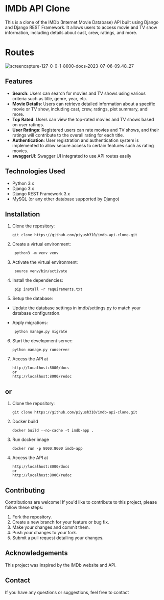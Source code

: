 # IMDb API Clone

This is a clone of the IMDb (Internet Movie Database) API built using Django and Django REST Framework. It allows users to access movie and TV show information, including details about cast, crew, ratings, and more.

# Routes

![screencapture-127-0-0-1-8000-docs-2023-07-06-09_48_27](https://github.com/piyush310/imdb-api/assets/39629176/911ee438-29b8-4248-97e5-82758d35a13d)



## Features

- **Search**: Users can search for movies and TV shows using various criteria such as title, genre, year, etc.
- **Movie Details**: Users can retrieve detailed information about a specific movie or TV show, including cast, crew, ratings, plot summary, and more.
- **Top Rated**: Users can view the top-rated movies and TV shows based on user ratings.
- **User Ratings**: Registered users can rate movies and TV shows, and their ratings will contribute to the overall rating for each title.
- **Authentication**: User registration and authentication system is implemented to allow secure access to certain features such as rating movies.
- **swaggerUI**: Swagger UI integrated to use API routes easily

## Technologies Used

- Python 3.x
- Django 3.x
- Django REST Framework 3.x
- MySQL (or any other database supported by Django)

## Installation

1. Clone the repository:

   ```shell
   git clone https://github.com/piyush310/imdb-api-clone.git
   ```

2. Create a virtual environment:

   ```shell
    python3 -m venv venv
   ```

3. Activate the virtual environment:

   ```shell
    source venv/bin/activate
   ```

4. Install the dependencies:

   ```shell
    pip install -r requirements.txt
   ```

5. Setup the database:

- Update the database settings in imdb/settings.py to match your database configuration.

- Apply migrations:

  ```shell
   python manage.py migrate
  ```

6. Start the development server:

   ```shell
   python manage.py runserver
   ```

7. Access the API at

   ```shell
   http://localhost:8000/docs
   or
   http://localhost:8000/redoc
   ```
## or 

1. Clone the repository:

   ```shell
   git clone https://github.com/piyush310/imdb-api-clone.git
   ```

2. Docker build
   ```shell
   docker build --no-cache -t imdb-app .
   ```

3. Run docker image
   ```
   docker run -p 8000:8000 imdb-app
   ```

4. Access the API at

   ```shell
   http://localhost:8000/docs
   or
   http://localhost:8000/redoc
   ```

## Contributing

Contributions are welcome! If you'd like to contribute to this project, please follow these steps:

1. Fork the repository.
2. Create a new branch for your feature or bug fix.
3. Make your changes and commit them.
4. Push your changes to your fork.
5. Submit a pull request detailing your changes.

## Acknowledgements

This project was inspired by the IMDb website and API.

## Contact

If you have any questions or suggestions, feel free to contact
